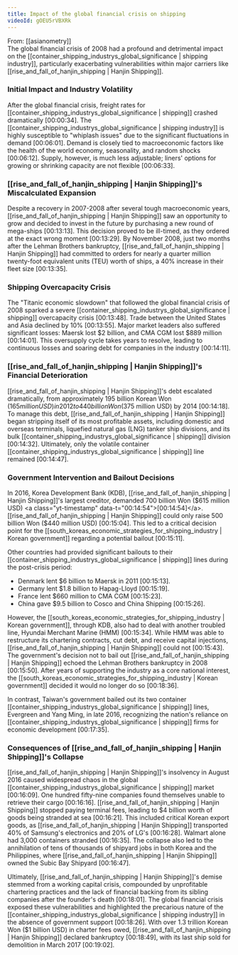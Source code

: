 ```yaml
---
title: Impact of the global financial crisis on shipping
videoId: gOEU5rVBXRk
---
```


From: [[asianometry]] <br/> 
The global financial crisis of 2008 had a profound and detrimental impact on the [[container_shipping_industrys_global_significance | shipping industry]], particularly exacerbating vulnerabilities within major carriers like [[rise_and_fall_of_hanjin_shipping | Hanjin Shipping]].

### Initial Impact and Industry Volatility
After the global financial crisis, freight rates for [[container_shipping_industrys_global_significance | shipping]] crashed dramatically <a class="yt-timestamp" data-t="00:00:34">[00:00:34]</a>. The [[container_shipping_industrys_global_significance | shipping industry]] is highly susceptible to "whiplash issues" due to the significant fluctuations in demand <a class="yt-timestamp" data-t="00:06:01">[00:06:01]</a>. Demand is closely tied to macroeconomic factors like the health of the world economy, seasonality, and random shocks <a class="yt-timestamp" data-t="00:06:12">[00:06:12]</a>. Supply, however, is much less adjustable; liners' options for growing or shrinking capacity are not flexible <a class="yt-timestamp" data-t="00:06:33">[00:06:33]</a>.

### [[rise_and_fall_of_hanjin_shipping | Hanjin Shipping]]'s Miscalculated Expansion
Despite a recovery in 2007-2008 after several tough macroeconomic years, [[rise_and_fall_of_hanjin_shipping | Hanjin Shipping]] saw an opportunity to grow and decided to invest in the future by purchasing a new round of mega-ships <a class="yt-timestamp" data-t="00:13:13">[00:13:13]</a>. This decision proved to be ill-timed, as they ordered at the exact wrong moment <a class="yt-timestamp" data-t="00:13:29">[00:13:29]</a>. By November 2008, just two months after the Lehman Brothers bankruptcy, [[rise_and_fall_of_hanjin_shipping | Hanjin Shipping]] had committed to orders for nearly a quarter million twenty-foot equivalent units (TEU) worth of ships, a 40% increase in their fleet size <a class="yt-timestamp" data-t="00:13:35">[00:13:35]</a>.

### Shipping Overcapacity Crisis
The "Titanic economic slowdown" that followed the global financial crisis of 2008 sparked a severe [[container_shipping_industrys_global_significance | shipping]] overcapacity crisis <a class="yt-timestamp" data-t="00:13:48">[00:13:48]</a>. Trade between the United States and Asia declined by 10% <a class="yt-timestamp" data-t="00:13:55">[00:13:55]</a>. Major market leaders also suffered significant losses: Maersk lost $2 billion, and CMA CGM lost $889 million <a class="yt-timestamp" data-t="00:14:01">[00:14:01]</a>. This oversupply cycle takes years to resolve, leading to continuous losses and soaring debt for companies in the industry <a class="yt-timestamp" data-t="00:14:11">[00:14:11]</a>.

### [[rise_and_fall_of_hanjin_shipping | Hanjin Shipping]]'s Financial Deterioration
[[rise_and_fall_of_hanjin_shipping | Hanjin Shipping]]'s debt escalated dramatically, from approximately 195 billion Korean Won ($165 million USD) in 2012 to 440 billion Won ($375 million USD) by 2014 <a class="yt-timestamp" data-t="00:14:18">[00:14:18]</a>. To manage this debt, [[rise_and_fall_of_hanjin_shipping | Hanjin Shipping]] began stripping itself of its most profitable assets, including domestic and overseas terminals, liquefied natural gas (LNG) tanker ship divisions, and its bulk [[container_shipping_industrys_global_significance | shipping]] division <a class="yt-timestamp" data-t="00:14:32">[00:14:32]</a>. Ultimately, only the volatile container [[container_shipping_industrys_global_significance | shipping]] line remained <a class="yt-timestamp" data-t="00:14:47">[00:14:47]</a>.

### Government Intervention and Bailout Decisions
In 2016, Korea Development Bank (KDB), [[rise_and_fall_of_hanjin_shipping | Hanjin Shipping]]'s largest creditor, demanded 700 billion Won ($615 million USD) <a class="yt-timestamp" data-t="00:14:54">[00:14:54]</a>. [[rise_and_fall_of_hanjin_shipping | Hanjin Shipping]] could only raise 500 billion Won ($440 million USD) <a class="yt-timestamp" data-t="00:15:04">[00:15:04]</a>. This led to a critical decision point for the [[south_koreas_economic_strategies_for_shipping_industry | Korean government]] regarding a potential bailout <a class="yt-timestamp" data-t="00:15:11">[00:15:11]</a>.

Other countries had provided significant bailouts to their [[container_shipping_industrys_global_significance | shipping]] lines during the post-crisis period:
*   Denmark lent $6 billion to Maersk in 2011 <a class="yt-timestamp" data-t="00:15:13">[00:15:13]</a>.
*   Germany lent $1.8 billion to Hapag-Lloyd <a class="yt-timestamp" data-t="00:15:19">[00:15:19]</a>.
*   France lent $660 million to CMA CGM <a class="yt-timestamp" data-t="00:15:23">[00:15:23]</a>.
*   China gave $9.5 billion to Cosco and China Shipping <a class="yt-timestamp" data-t="00:15:26">[00:15:26]</a>.

However, the [[south_koreas_economic_strategies_for_shipping_industry | Korean government]], through KDB, also had to deal with another troubled line, Hyundai Merchant Marine (HMM) <a class="yt-timestamp" data-t="00:15:34">[00:15:34]</a>. While HMM was able to restructure its chartering contracts, cut debt, and receive capital injections, [[rise_and_fall_of_hanjin_shipping | Hanjin Shipping]] could not <a class="yt-timestamp" data-t="00:15:43">[00:15:43]</a>. The government's decision not to bail out [[rise_and_fall_of_hanjin_shipping | Hanjin Shipping]] echoed the Lehman Brothers bankruptcy in 2008 <a class="yt-timestamp" data-t="00:15:50">[00:15:50]</a>. After years of supporting the industry as a core national interest, the [[south_koreas_economic_strategies_for_shipping_industry | Korean government]] decided it would no longer do so <a class="yt-timestamp" data-t="00:18:36">[00:18:36]</a>.

In contrast, Taiwan's government bailed out its two container [[container_shipping_industrys_global_significance | shipping]] lines, Evergreen and Yang Ming, in late 2016, recognizing the nation's reliance on [[container_shipping_industrys_global_significance | shipping]] firms for economic development <a class="yt-timestamp" data-t="00:17:35">[00:17:35]</a>.

### Consequences of [[rise_and_fall_of_hanjin_shipping | Hanjin Shipping]]'s Collapse
[[rise_and_fall_of_hanjin_shipping | Hanjin Shipping]]'s insolvency in August 2016 caused widespread chaos in the global [[container_shipping_industrys_global_significance | shipping]] market <a class="yt-timestamp" data-t="00:16:09">[00:16:09]</a>. One hundred fifty-nine companies found themselves unable to retrieve their cargo <a class="yt-timestamp" data-t="00:16:16">[00:16:16]</a>. [[rise_and_fall_of_hanjin_shipping | Hanjin Shipping]] stopped paying terminal fees, leading to $4 billion worth of goods being stranded at sea <a class="yt-timestamp" data-t="00:16:21">[00:16:21]</a>. This included critical Korean export goods, as [[rise_and_fall_of_hanjin_shipping | Hanjin Shipping]] transported 40% of Samsung's electronics and 20% of LG's <a class="yt-timestamp" data-t="00:16:28">[00:16:28]</a>. Walmart alone had 3,000 containers stranded <a class="yt-timestamp" data-t="00:16:35">[00:16:35]</a>. The collapse also led to the annihilation of tens of thousands of shipyard jobs in both Korea and the Philippines, where [[rise_and_fall_of_hanjin_shipping | Hanjin Shipping]] owned the Subic Bay Shipyard <a class="yt-timestamp" data-t="00:16:47">[00:16:47]</a>.

Ultimately, [[rise_and_fall_of_hanjin_shipping | Hanjin Shipping]]'s demise stemmed from a working capital crisis, compounded by unprofitable chartering practices and the lack of financial backing from its sibling companies after the founder's death <a class="yt-timestamp" data-t="00:18:01">[00:18:01]</a>. The global financial crisis exposed these vulnerabilities and highlighted the precarious nature of the [[container_shipping_industrys_global_significance | shipping industry]] in the absence of government support <a class="yt-timestamp" data-t="00:18:26">[00:18:26]</a>. With over 1.3 trillion Korean Won ($1 billion USD) in charter fees owed, [[rise_and_fall_of_hanjin_shipping | Hanjin Shipping]] declared bankruptcy <a class="yt-timestamp" data-t="00:18:49">[00:18:49]</a>, with its last ship sold for demolition in March 2017 <a class="yt-timestamp" data-t="00:19:02">[00:19:02]</a>.